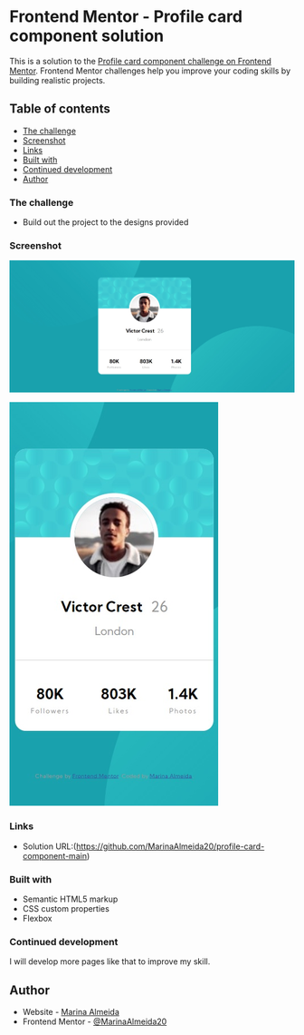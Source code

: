 # Frontend Mentor - Profile card component solution

This is a solution to the [Profile card component challenge on Frontend Mentor](https://www.frontendmentor.io/challenges/profile-card-component-cfArpWshJ). Frontend Mentor challenges help you improve your coding skills by building realistic projects. 

## Table of contents
  - [The challenge](#the-challenge)
  - [Screenshot](#screenshot)
  - [Links](#links)
  - [Built with](#built-with)
  - [Continued development](#continued-development)
- [Author](#author)

### The challenge

- Build out the project to the designs provided

### Screenshot

![Desktop](https://github.com/MarinaAlmeida20/profile-card-component-main/blob/main/images/Untitled.jpg?raw=true)

![Mobile](https://github.com/MarinaAlmeida20/profile-card-component-main/blob/main/images/Untitled2.jpg?raw=true)

### Links

- Solution URL:(https://github.com/MarinaAlmeida20/profile-card-component-main)

### Built with

- Semantic HTML5 markup
- CSS custom properties
- Flexbox

### Continued development

I will develop more pages like that to improve my skill.

## Author

- Website - [Marina Almeida](https://github.com/MarinaAlmeida20)
- Frontend Mentor - [@MarinaAlmeida20](https://www.frontendmentor.io/profile/MarinaAlmeida20)

